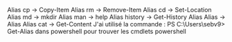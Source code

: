 Alias           cp -> Copy-Item
Alias           rm -> Remove-Item
Alias           cd -> Set-Location
Alias           md -> mkdir
Alias           man -> help
Alias           history -> Get-History
Alias           Alias -> Alias
Alias           cat -> Get-Content
J'ai utilisé la commande : PS C:\Users\sebv9> Get-Alias dans powershell pour trouver les cmdlets powershell
